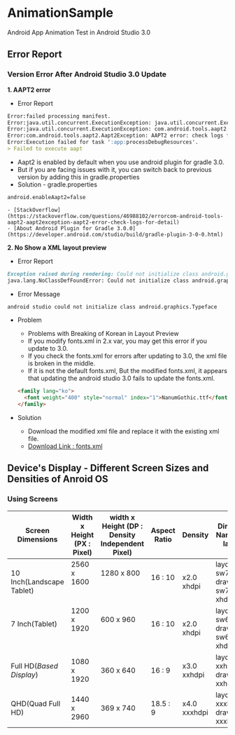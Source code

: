 # AnimationSample
Android App Animation Test in Android Studio 3.0

## Error Report

### Version Error After Android Studio 3.0 Update
**1. AAPT2 error**
- Error Report
```markdown
Error:failed processing manifest.
Error:java.util.concurrent.ExecutionException: java.util.concurrent.ExecutionException: com.android.tools.aapt2.Aapt2Exception: AAPT2 error: check logs for details
Error:java.util.concurrent.ExecutionException: com.android.tools.aapt2.Aapt2Exception: AAPT2 error: check logs for details
Error:com.android.tools.aapt2.Aapt2Exception: AAPT2 error: check logs for details
Error:Execution failed for task ':app:processDebugResources'.
> Failed to execute aapt
```
- Aapt2 is enabled by default when you use android plugin for gradle 3.0.
- But if you are facing issues with it, you can switch back to previous version by adding this in gradle.properties
- Solution - gradle.properties
```markdown
android.enableAapt2=false
```

    - [StackOverflow](https://stackoverflow.com/questions/46988102/errorcom-android-tools-aapt2-aapt2exception-aapt2-error-check-logs-for-detail)
    - [About Android Plugin for Gradle 3.0.0](https://developer.android.com/studio/build/gradle-plugin-3-0-0.html)
    
</hr>

**2. No Show a XML layout preview**
- Error Report
```markdown
Exception raised during rendering: Could not initialize class android.graphics.Typeface
java.lang.NoClassDefFoundError: Could not initialize class android.graphics.Typeface
```
- Error Message
```markdown
android studio could not initialize class android.graphics.Typeface
```
- Problem
    - Problems with Breaking of Korean in Layout Preview
    - If you modify fonts.xml in 2.x var, you may get this error if you update to 3.0.
    - If you check the fonts.xml for errors after updating to 3.0, the xml file is broken in the middle.
    - If it is not the default fonts.xml, But the modified fonts.xml, it appears that updating the android studio 3.0 fails to update the fonts.xml.
    ```markdown
    <family lang="ko"> 
      <font weight="400" style="normal" index="1">NanumGothic.ttf</font> 
    </family>
    ```

- Solution
    - Download the modified xml file and replace it with the existing xml file.
    - [Download Link : fonts.xml](https://drive.google.com/file/d/1iUPfiV980llcwG-2NIAWoYUgHh1YsWUZ/view)

</hr>

## Device's Display - Different Screen Sizes and Densities of Anroid OS

### Using Screens

|Screen Dimensions         |Width x Height (PX : Pixel) |width x Height (DP : Density Independent Pixel) |Aspect Ratio |Density          |Directory Naming of layout            |
|--------------------------|----------------------------|------------------------------------------------|-------------|-----------------|--------------------------------------|
|10 Inch(Landscape Tablet) |2560 x 1600                 |1280 x 800                                      |16 : 10      |x2.0 xhdpi       |layout-sw720dp, drawable-sw720dp-xhdpi|
|7 Inch(Tablet)            |1200 x 1920                 |600 x 960                                       |16 : 10      |x2.0 xhdpi       |layout-sw600dp, drawable-sw600dp-xhdpi|
|Full HD(_Based Display_)  |1080 x 1920                 |360 x 640                                       |16 : 9       |x3.0 xxhdpi      |layout-xxhdpi, drawable-xxhdpi        |
|QHD(Quad Full HD)         |1440 x 2960                 |369 x 740                                       |18.5 : 9     |x4.0 xxxhdpi     |layout-xxxhdpi, drawable-xxxhdpi      |

